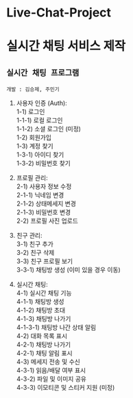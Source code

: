 # Live-Chat-Project
# 실시간 채팅 서비스 제작


## `실시간 채팅 프로그램`   
`개발 : 김승제, 주민기`

1. 사용자 인증 (Auth):   
1-1) 로그인   
1-1-1) 로컬 로그인   
1-1-2) 소셜 로그인 (미정)   
1-2) 회원가입   
1-3) 계정 찾기   
1-3-1) 아이디 찾기   
1-3-2) 비밀번호 찾기   

2. 프로필 관리:   
2-1) 사용자 정보 수정   
2-1-1) 닉네임 변경   
2-1-2) 상태메세지 변경   
2-1-3) 비밀번호 변경   
2-2) 프로필 사진 업로드   

3. 친구 관리:   
3-1) 친구 추가   
3-2) 친구 삭제   
3-3) 친구 프로필 보기   
3-3-1) 채팅방 생성 (이미 있을 경우 이동)   

4. 실시간 채팅:   
4-1) 실시간 채팅 기능   
4-1-1) 채팅방 생성   
4-1-2) 채팅방 초대   
4-1-3) 채팅방 나가기   
4-1-3-1) 채팅방 나간 상태 알림   
4-2) 대화 목록 표시   
4-2-1) 채팅방 나가기   
4-2-1) 채팅 알림 표시   
4-3) 메세지 전송 및 수신   
4-3-1) 읽음/배달 여부 표시   
4-3-2) 파일 및 이미지 공유   
4-3-3) 이모티콘 및 스티커 지원 (미정)   
